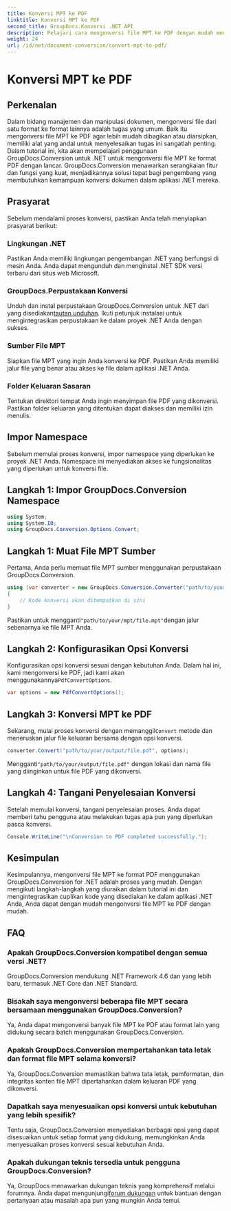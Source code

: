 ```yaml
---
title: Konversi MPT ke PDF
linktitle: Konversi MPT ke PDF
second_title: GroupDocs.Konversi .NET API
description: Pelajari cara mengonversi file MPT ke PDF dengan mudah menggunakan GroupDocs.Conversion untuk .NET. Ikuti langkah demi langkah kami untuk integrasi dan manajemen dokumen yang efisien.
weight: 24
url: /id/net/document-conversion/convert-mpt-to-pdf/
---
```


# Konversi MPT ke PDF

## Perkenalan
Dalam bidang manajemen dan manipulasi dokumen, mengonversi file dari satu format ke format lainnya adalah tugas yang umum. Baik itu mengonversi file MPT ke PDF agar lebih mudah dibagikan atau diarsipkan, memiliki alat yang andal untuk menyelesaikan tugas ini sangatlah penting. Dalam tutorial ini, kita akan mempelajari penggunaan GroupDocs.Conversion untuk .NET untuk mengonversi file MPT ke format PDF dengan lancar. GroupDocs.Conversion menawarkan serangkaian fitur dan fungsi yang kuat, menjadikannya solusi tepat bagi pengembang yang membutuhkan kemampuan konversi dokumen dalam aplikasi .NET mereka.
## Prasyarat
Sebelum mendalami proses konversi, pastikan Anda telah menyiapkan prasyarat berikut:
### Lingkungan .NET
Pastikan Anda memiliki lingkungan pengembangan .NET yang berfungsi di mesin Anda. Anda dapat mengunduh dan menginstal .NET SDK versi terbaru dari situs web Microsoft.
### GroupDocs.Perpustakaan Konversi
 Unduh dan instal perpustakaan GroupDocs.Conversion untuk .NET dari yang disediakan[tautan unduhan](https://releases.groupdocs.com/conversion/net/). Ikuti petunjuk instalasi untuk mengintegrasikan perpustakaan ke dalam proyek .NET Anda dengan sukses.
### Sumber File MPT
Siapkan file MPT yang ingin Anda konversi ke PDF. Pastikan Anda memiliki jalur file yang benar atau akses ke file dalam aplikasi .NET Anda.
### Folder Keluaran Sasaran
Tentukan direktori tempat Anda ingin menyimpan file PDF yang dikonversi. Pastikan folder keluaran yang ditentukan dapat diakses dan memiliki izin menulis.

## Impor Namespace
Sebelum memulai proses konversi, impor namespace yang diperlukan ke proyek .NET Anda. Namespace ini menyediakan akses ke fungsionalitas yang diperlukan untuk konversi file.
## Langkah 1: Impor GroupDocs.Conversion Namespace
```csharp
using System;
using System.IO;
using GroupDocs.Conversion.Options.Convert;
```
## Langkah 1: Muat File MPT Sumber
Pertama, Anda perlu memuat file MPT sumber menggunakan perpustakaan GroupDocs.Conversion.
```csharp
using (var converter = new GroupDocs.Conversion.Converter("path/to/your/mpt/file.mpt"))
{
    // Kode konversi akan ditempatkan di sini
}
```
 Pastikan untuk mengganti`"path/to/your/mpt/file.mpt"`dengan jalur sebenarnya ke file MPT Anda.
## Langkah 2: Konfigurasikan Opsi Konversi
 Konfigurasikan opsi konversi sesuai dengan kebutuhan Anda. Dalam hal ini, kami mengonversi ke PDF, jadi kami akan menggunakannya`PdfConvertOptions`.
```csharp
var options = new PdfConvertOptions();
```
## Langkah 3: Konversi MPT ke PDF
 Sekarang, mulai proses konversi dengan memanggil`Convert` metode dan meneruskan jalur file keluaran bersama dengan opsi konversi.
```csharp
converter.Convert("path/to/your/output/file.pdf", options);
```
 Mengganti`"path/to/your/output/file.pdf"` dengan lokasi dan nama file yang diinginkan untuk file PDF yang dikonversi.
## Langkah 4: Tangani Penyelesaian Konversi
Setelah memulai konversi, tangani penyelesaian proses. Anda dapat memberi tahu pengguna atau melakukan tugas apa pun yang diperlukan pasca konversi.
```csharp
Console.WriteLine("\nConversion to PDF completed successfully.");
```

## Kesimpulan
Kesimpulannya, mengonversi file MPT ke format PDF menggunakan GroupDocs.Conversion for .NET adalah proses yang mudah. Dengan mengikuti langkah-langkah yang diuraikan dalam tutorial ini dan mengintegrasikan cuplikan kode yang disediakan ke dalam aplikasi .NET Anda, Anda dapat dengan mudah mengonversi file MPT ke PDF dengan mudah.
## FAQ
### Apakah GroupDocs.Conversion kompatibel dengan semua versi .NET?
GroupDocs.Conversion mendukung .NET Framework 4.6 dan yang lebih baru, termasuk .NET Core dan .NET Standard.
### Bisakah saya mengonversi beberapa file MPT secara bersamaan menggunakan GroupDocs.Conversion?
Ya, Anda dapat mengonversi banyak file MPT ke PDF atau format lain yang didukung secara batch menggunakan GroupDocs.Conversion.
### Apakah GroupDocs.Conversion mempertahankan tata letak dan format file MPT selama konversi?
Ya, GroupDocs.Conversion memastikan bahwa tata letak, pemformatan, dan integritas konten file MPT dipertahankan dalam keluaran PDF yang dikonversi.
### Dapatkah saya menyesuaikan opsi konversi untuk kebutuhan yang lebih spesifik?
Tentu saja, GroupDocs.Conversion menyediakan berbagai opsi yang dapat disesuaikan untuk setiap format yang didukung, memungkinkan Anda menyesuaikan proses konversi sesuai kebutuhan Anda.
### Apakah dukungan teknis tersedia untuk pengguna GroupDocs.Conversion?
 Ya, GroupDocs menawarkan dukungan teknis yang komprehensif melalui forumnya. Anda dapat mengunjungi[forum dukungan](https://forum.groupdocs.com/c/conversion/11) untuk bantuan dengan pertanyaan atau masalah apa pun yang mungkin Anda temui.